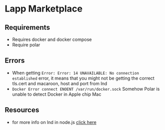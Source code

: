 # Lapp Marketplace

## Requirements
- Requires docker and docker compose
- Require polar

## Errors
- When getting `Error: Error: 14 UNAVAILABLE: No connection established` error, it means that you might not be getting the correct tls.cert and macaroon, host and port from lnd 
- `Docker Error connect ENOENT /var/run/docker.sock` Somehow Polar is unable to detect Docker in Apple chip Mac

## Resources
- for more info on lnd in node.js [click here](https://github.com/lightningnetwork/lnd/blob/master/docs/grpc/javascript.md)